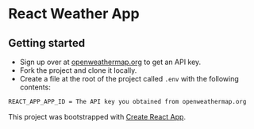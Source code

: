 # React Weather App


## Getting started

- Sign up over at [openweathermap.org](https://openweathermap.org/appid) to get an API key.
- Fork the project and clone it locally.
- Create a file at the root of the project called `.env` with the following contents:

```sh
REACT_APP_APP_ID = The API key you obtained from openweathermap.org
```

This project was bootstrapped with [Create React App](https://github.com/facebook/create-react-app).


